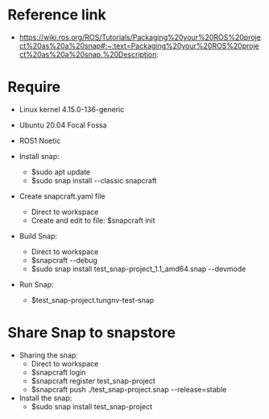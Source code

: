 # Reference link
- https://wiki.ros.org/ROS/Tutorials/Packaging%20your%20ROS%20project%20as%20a%20snap#:~:text=Packaging%20your%20ROS%20project%20as%20a%20snap.%20Description:

# Require
- Linux kernel 4.15.0-136-generic
- Ubuntu 20.04 Focal Fossa
- ROS1 Noetic
- Install snap:
    + $sudo apt update
    + $sudo snap install --classic snapcraft

- Create snapcraft.yaml file
    + Direct to workspace
    + Create and edit to file: $snapcraft init

- Build Snap:
    + Direct to workspace
    + $snapcraft --debug
    + $sudo snap install test_snap-project_1.1_amd64.snap --devmode

- Run Snap:
    + $test_snap-project.tungnv-test-snap

# Share Snap to snapstore
- Sharing the snap: 
    + Direct to workspace
    + $snapcraft login
    + $snapcraft register test_snap-project
    + $snapcraft push ./test_snap-project.snap --release=stable
- Install the snap:
    + $sudo snap install test_snap-project

